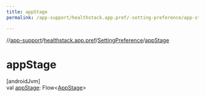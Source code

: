 ```yaml
---
title: appStage
permalink: /app-support/healthstack.app.pref/-setting-preference/app-stage.html

---
```

//[app-support](../../../index.html)/[healthstack.app.pref](../index.html)/[SettingPreference](index.html)/[appStage](app-stage.html)



# appStage



[androidJvm]\
val [appStage](app-stage.html): Flow&lt;[AppStage](../-app-stage/index.html)&gt;




